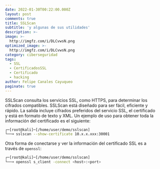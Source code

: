 ```yaml
---
date: 2022-01-30T00:22:00.000Z
layout: post
comments: true
title: SSLScan
subtitle: 'y algunas de sus utilidades'
description: >-
image: >-
  http://imgfz.com/i/DLCvwsN.png
optimized_image: >-
  http://imgfz.com/i/DLCvwsN.png
category: ciberseguridad
tags:
  - SSL
  - CertificadosSSL
  - Certificado
  - hacking
author: Felipe Canales Cayuqueo
paginate: true
---
```

SSLScan consulta los servicios SSL, como HTTPS, para determinar los cifrados compatibles. SSLScan está diseñado para ser fácil, eficiente y rápido. La salida incluye cifrados preferidos del servicio SSL, el certificado y está en formato de texto y XML. Un ejemplo de uso para obtener toda la información del certificado es el siguiente:

```bash
┌─[root@kali]─[/home/user/demo/sslscan]
└──╼ sslscan --show-certificate 10.x.x.xxx:30001
```

Otra forma de conectarse y ver la información del certificado SSL es a través de ```openssl```:

```bash
┌─[root@kali]─[/home/user/demo/sslscan]
└──╼ openssl s_client -connect <host>:<port>
```
